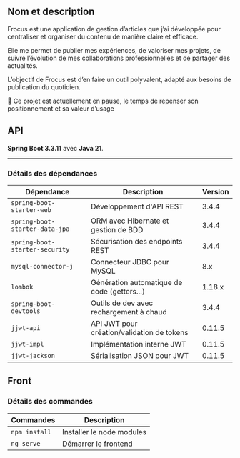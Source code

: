 ## Nom et description

Frocus est une application de gestion d’articles que j’ai développée pour centraliser et organiser du contenu de manière claire et efficace.

Elle me permet de publier mes expériences, de valoriser mes projets, de suivre l’évolution de mes collaborations professionnelles et de partager des actualités.

L’objectif de Frocus est d’en faire un outil polyvalent, adapté aux besoins de publication du quotidien.

🔄 Ce projet est actuellement en pause, le temps de repenser son positionnement et sa valeur d’usage

## API

**Spring Boot 3.3.11** avec **Java 21**.

---

### Détails des dépendances

| Dépendance                     | Description                                 | Version     |
|--------------------------------|---------------------------------------------|-------------|
| `spring-boot-starter-web`      | Développement d'API REST                    | 3.4.4       |
| `spring-boot-starter-data-jpa` | ORM avec Hibernate et gestion de BDD        | 3.4.4       |
| `spring-boot-starter-security` | Sécurisation des endpoints REST             | 3.4.4       |
| `mysql-connector-j`            | Connecteur JDBC pour MySQL                  | 8.x         |
| `lombok`                       | Génération automatique de code (getters...) | 1.18.x      |
| `spring-boot-devtools`         | Outils de dev avec rechargement à chaud     | 3.4.4       |
| `jjwt-api`                     | API JWT pour création/validation de tokens  | 0.11.5      |
| `jjwt-impl`                    | Implémentation interne JWT                  | 0.11.5      |
| `jjwt-jackson`                 | Sérialisation JSON pour JWT                 | 0.11.5      |

##  Front
### Détails des commandes

| Commandes                  | Description                                 | 
|----------------------------|---------------------------------------------|
| `npm install`              | Installer le node modules                   |
| `ng serve`                 | Démarrer le frontend                        |
